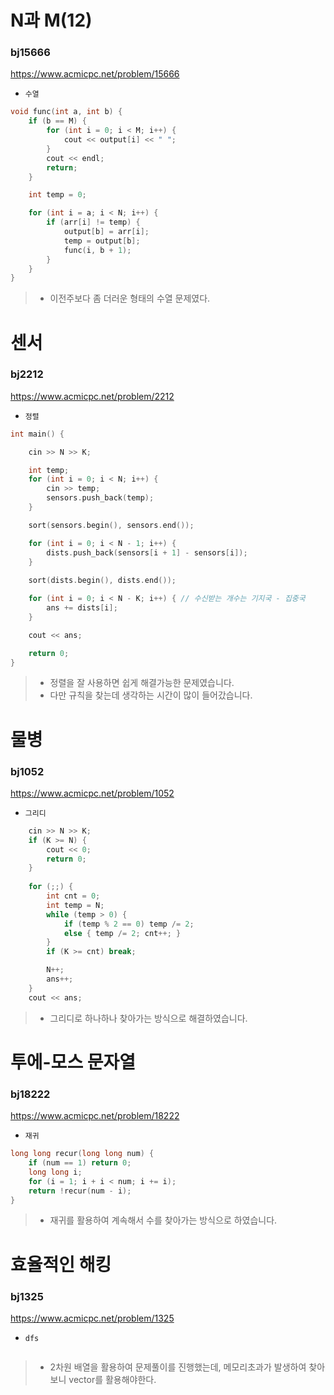 ﻿
#  N과 M(12)
### bj15666
https://www.acmicpc.net/problem/15666
+ `수열`
```c++
void func(int a, int b) {
	if (b == M) {
		for (int i = 0; i < M; i++) {
			cout << output[i] << " ";
		}
		cout << endl;
		return;
	}

	int temp = 0;

	for (int i = a; i < N; i++) {
		if (arr[i] != temp) {
			output[b] = arr[i];
			temp = output[b];
			func(i, b + 1);
		}
	}
}
```
>-  이전주보다 좀 더러운 형태의 수열 문제였다.


# 센서
### bj2212
https://www.acmicpc.net/problem/2212
- `정렬`
```c++
int main() {

	cin >> N >> K;

	int temp;
	for (int i = 0; i < N; i++) {
		cin >> temp;
		sensors.push_back(temp);
	}

	sort(sensors.begin(), sensors.end());

	for (int i = 0; i < N - 1; i++) {
		dists.push_back(sensors[i + 1] - sensors[i]);
	}
	
	sort(dists.begin(), dists.end());

	for (int i = 0; i < N - K; i++) { // 수신받는 개수는 기지국 - 집중국
		ans += dists[i];
	}

	cout << ans;

	return 0;
}
```
> - 정렬을 잘 사용하면 쉽게 해결가능한 문제였습니다.
> - 다만 규칙을 찾는데 생각하는 시간이 많이 들어갔습니다.

# 물병
### bj1052
https://www.acmicpc.net/problem/1052
- `그리디`
```c++
	cin >> N >> K;
	if (K >= N) {
		cout << 0;
		return 0;
	}
	
	for (;;) {
		int cnt = 0;
		int temp = N;
		while (temp > 0) {
			if (temp % 2 == 0) temp /= 2;
			else { temp /= 2; cnt++; }
		}
		if (K >= cnt) break;

		N++;
		ans++;
	}
	cout << ans;
```
>- 그리디로 하나하나 찾아가는 방식으로 해결하였습니다.

# 투에-모스 문자열
### bj18222
https://www.acmicpc.net/problem/18222
- `재귀`
```c++
long long recur(long long num) {
	if (num == 1) return 0;
	long long i;
	for (i = 1; i + i < num; i += i);
	return !recur(num - i);
}
```
>- 재귀를 활용하여 계속해서 수를 찾아가는 방식으로 하였습니다.

# 효율적인 해킹
### bj1325
https://www.acmicpc.net/problem/1325
- `dfs`
```c++

```
>- 2차원 배열을 활용하여 문제풀이를 진행했는데, 메모리초과가 발생하여 찾아보니 vector를 활용해야한다.
